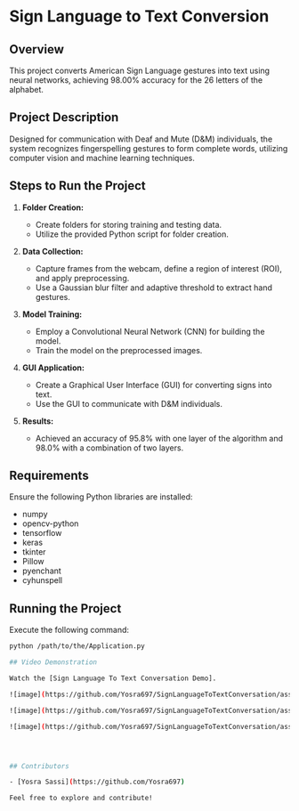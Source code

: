 # Sign Language to Text Conversion

## Overview

This project converts American Sign Language gestures into text using neural networks, achieving 98.00% accuracy for the 26 letters of the alphabet.

## Project Description

Designed for communication with Deaf and Mute (D&M) individuals, the system recognizes fingerspelling gestures to form complete words, utilizing computer vision and machine learning techniques.

## Steps to Run the Project

1. **Folder Creation:**
   - Create folders for storing training and testing data.
   - Utilize the provided Python script for folder creation.

2. **Data Collection:**
   - Capture frames from the webcam, define a region of interest (ROI), and apply preprocessing.
   - Use a Gaussian blur filter and adaptive threshold to extract hand gestures.

3. **Model Training:**
   - Employ a Convolutional Neural Network (CNN) for building the model.
   - Train the model on the preprocessed images.

4. **GUI Application:**
   - Create a Graphical User Interface (GUI) for converting signs into text.
   - Use the GUI to communicate with D&M individuals.

5. **Results:**
   - Achieved an accuracy of 95.8% with one layer of the algorithm and 98.0% with a combination of two layers.

## Requirements

Ensure the following Python libraries are installed:

- numpy
- opencv-python
- tensorflow
- keras
- tkinter
- Pillow
- pyenchant
- cyhunspell

## Running the Project

Execute the following command:
```bash
python /path/to/the/Application.py

## Video Demonstration

Watch the [Sign Language To Text Conversation Demo].

![image](https://github.com/Yosra697/SignLanguageToTextConversation/assets/83519787/d9c62551-b4ec-4088-8f9d-7694ba42c568)

![image](https://github.com/Yosra697/SignLanguageToTextConversation/assets/83519787/32da87e0-12ef-479d-addc-84c204de9db3)

![image](https://github.com/Yosra697/SignLanguageToTextConversation/assets/83519787/4f530d8f-cbe5-4aa2-bf75-57e0dd3ca78b)




## Contributors

- [Yosra Sassi](https://github.com/Yosra697)

Feel free to explore and contribute!
